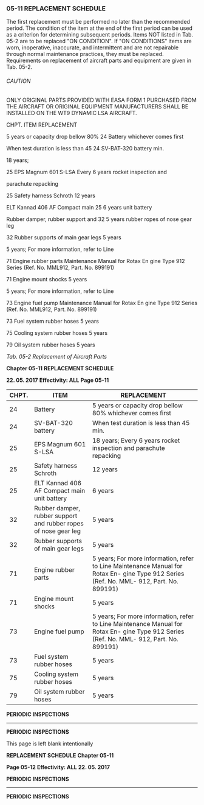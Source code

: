 ### 05-11 REPLACEMENT SCHEDULE

The first replacement must be performed no later than the recommended period. The
condition of the item at the end of the first period can be used as a criterion for determining subsequent periods.
Items NOT listed in Tab. 05-2 are to be replaced "ON CONDITION". If "ON
CONDITIONS" items are worn, inoperative, inaccurate, and intermittent and are not
repairable through normal maintenance practices, they must be replaced.
Requirements on replacement of aircraft parts and equipment are given in Tab. 05-2.

###### CAUTION

ONLY ORIGINAL PARTS PROVIDED WITH EASA FORM 1 PURCHASED
FROM THE AIRCRAFT OR ORIGINAL EQUIPMENT MANUFACTURERS
SHALL BE INSTALLED ON THE WT9 DYNAMIC LSA AIRCRAFT.

CHPT. ITEM REPLACEMENT

5 years or capacity drop bellow 80%
24 Battery
whichever comes first

When test duration is less than 45
24 SV-BAT-320 battery
min.

18 years;

25 EPS Magnum 601 S-LSA Every 6 years rocket inspection and

parachute repacking

25 Safety harness Schroth 12 years

ELT Kannad 406 AF Compact main
25 6 years
unit battery

Rubber damper, rubber support and
32 5 years
rubber ropes of nose gear leg

32 Rubber supports of main gear legs 5 years

5 years;
For more information, refer to Line

71 Engine rubber parts Maintenance Manual for Rotax En
gine Type 912 Series (Ref. No. MML912, Part. No. 899191)

71 Engine mount shocks 5 years

5 years;
For more information, refer to Line

73 Engine fuel pump Maintenance Manual for Rotax En
gine Type 912 Series (Ref. No. MML912, Part. No. 899191)

73 Fuel system rubber hoses 5 years

75 Cooling system rubber hoses 5 years

79 Oil system rubber hoses 5 years

_Tab._ _05-2 Replacement of Aircraft Parts_

**Chapter 05-11** **REPLACEMENT SCHEDULE**

**22. 05. 2017** **Effectivity: ALL** **Page 05-11**

|CHPT.|ITEM|REPLACEMENT|
|---|---|---|
|24|Battery|5 years or capacity drop bellow 80% whichever comes first|
|24|SV-BAT-320 battery|When test duration is less than 45 min.|
|25|EPS Magnum 601 S-LSA|18 years; Every 6 years rocket inspection and parachute repacking|
|25|Safety harness Schroth|12 years|
|25|ELT Kannad 406 AF Compact main unit battery|6 years|
|32|Rubber damper, rubber support and rubber ropes of nose gear leg|5 years|
|32|Rubber supports of main gear legs|5 years|
|71|Engine rubber parts|5 years; For more information, refer to Line Maintenance Manual for Rotax En- gine Type 912 Series (Ref. No. MML- 912, Part. No. 899191)|
|71|Engine mount shocks|5 years|
|73|Engine fuel pump|5 years; For more information, refer to Line Maintenance Manual for Rotax En- gine Type 912 Series (Ref. No. MML- 912, Part. No. 899191)|
|73|Fuel system rubber hoses|5 years|
|75|Cooling system rubber hoses|5 years|
|79|Oil system rubber hoses|5 years|


**PERIODIC INSPECTIONS**


-----

**PERIODIC INSPECTIONS**

This page is left blank intentionally

**REPLACEMENT SCHEDULE** **Chapter 05-11**

**Page 05-12** **Effectivity: ALL** **22. 05. 2017**


**PERIODIC INSPECTIONS**


-----

**PERIODIC INSPECTIONS**

